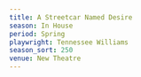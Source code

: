 ```yaml
---
title: A Streetcar Named Desire
season: In House
period: Spring
playwright: Tennessee Williams
season_sort: 250
venue: New Theatre
---
```



